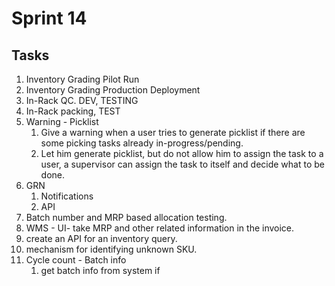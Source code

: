 # Sprint 14
## Tasks
1. Inventory Grading Pilot Run
2. Inventory Grading Production Deployment
3. In-Rack QC. DEV, TESTING
4. In-Rack packing, TEST
5. Warning - Picklist
	1. Give a warning when a user tries to generate picklist if there are some picking tasks already in-progress/pending. 
	2. Let him generate picklist, but do not allow him to assign the task to a user, a supervisor can assign the task to itself and decide what to be done.
6. GRN
	1. Notifications
	2. API
7. Batch number and MRP based allocation testing.
8. WMS - UI- take MRP and other related information in the invoice.
9. create an API for an inventory query.
10. mechanism for identifying unknown SKU.
11. Cycle count - Batch info
	1. get batch info from system if 
 

<!--stackedit_data:
eyJoaXN0b3J5IjpbMTYzOTQ2NDM5LC03NjkzMjM0NjAsLTIwOD
g3NDY2MTJdfQ==
-->